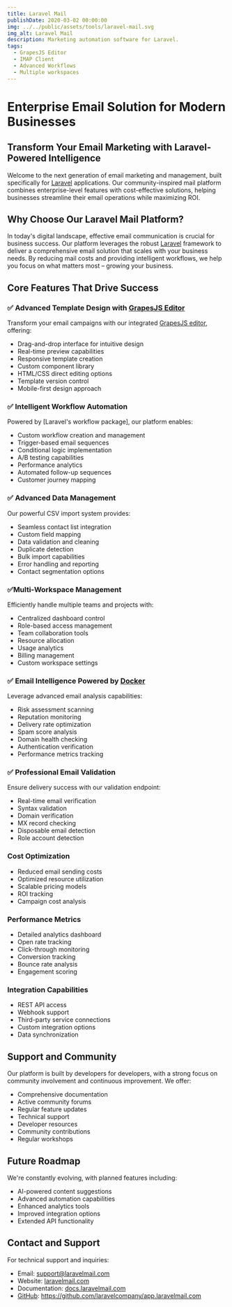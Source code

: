```yaml
---
title: Laravel Mail
publishDate: 2020-03-02 00:00:00
img: ../../public/assets/tools/laravel-mail.svg
img_alt: Laravel Mail
description: Marketing automation software for Laravel.
tags:
  - GrapesJS Editor
  - IMAP Client
  - Advanced Workflows
  - Multiple workspaces
---
```


# Enterprise  Email Solution for Modern Businesses

## Transform Your Email Marketing with Laravel-Powered Intelligence

Welcome to the next generation of email marketing and management, built specifically for [Laravel](https://laravel.com/) applications. 
Our community-inspired mail platform combines enterprise-level features with cost-effective solutions, helping businesses streamline their email operations while maximizing ROI.

## Why Choose Our Laravel Mail Platform?

In today's digital landscape, effective email communication is crucial for business success. Our platform leverages the robust [Laravel](https://laravel.com/) framework to deliver a comprehensive email solution that scales with your business needs. By reducing mail costs and providing intelligent workflows, we help you focus on what matters most – growing your business.

## Core Features That Drive Success

### ✅ Advanced Template Design with [GrapesJS Editor](https://grapesjs.com/)
Transform your email campaigns with our integrated [GrapesJS editor](https://grapesjs.com/), offering:
- Drag-and-drop interface for intuitive design
- Real-time preview capabilities
- Responsive template creation
- Custom component library
- HTML/CSS direct editing options
- Template version control
- Mobile-first design approach

### ✅ Intelligent Workflow Automation
Powered by [Laravel's workflow package], our platform enables:

- Custom workflow creation and management 
- Trigger-based email sequences
- Conditional logic implementation
- A/B testing capabilities
- Performance analytics
- Automated follow-up sequences
- Customer journey mapping

### ✅ Advanced Data Management
Our powerful CSV import system provides:
- Seamless contact list integration
- Custom field mapping
- Data validation and cleaning
- Duplicate detection
- Bulk import capabilities
- Error handling and reporting
- Contact segmentation options

### ✅Multi-Workspace Management
Efficiently handle multiple teams and projects with:

- Centralized dashboard control
- Role-based access management
- Team collaboration tools
- Resource allocation
- Usage analytics
- Billing management
- Custom workspace settings

### ✅ Email Intelligence Powered by [Docker](https://www.docker.com/)
Leverage advanced email analysis capabilities:
- Risk assessment scanning
- Reputation monitoring
- Delivery rate optimization
- Spam score analysis
- Domain health checking
- Authentication verification
- Performance metrics tracking

### ✅ Professional Email Validation
Ensure delivery success with our validation endpoint:
- Real-time email verification
- Syntax validation
- Domain verification
- MX record checking
- Disposable email detection
- Role account detection


### Cost Optimization
- Reduced email sending costs
- Optimized resource utilization
- Scalable pricing models
- ROI tracking
- Campaign cost analysis

### Performance Metrics
- Detailed analytics dashboard
- Open rate tracking
- Click-through monitoring
- Conversion tracking
- Bounce rate analysis
- Engagement scoring

### Integration Capabilities
- REST API access
- Webhook support
- Third-party service connections
- Custom integration options
- Data synchronization

## Support and Community

Our platform is built by developers for developers, with a strong focus on community involvement and continuous improvement. We offer:
- Comprehensive documentation
- Active community forums
- Regular feature updates
- Technical support
- Developer resources
- Community contributions
- Regular workshops


## Future Roadmap

We're constantly evolving, with planned features including:
- AI-powered content suggestions
- Advanced automation capabilities
- Enhanced analytics tools
- Improved integration options
- Extended API functionality

## Contact and Support

For technical support and inquiries:
- Email: support@laravelmail.com
- Website: [laravelmail.com](https://laravelmail.com)
- Documentation: [docs.laravelmail.com](https://docs.laravelmail.com)
- [GitHub](https://github.com/laravelcompany/app.laravelmail.com): https://github.com/laravelcompany/app.laravelmail.com

